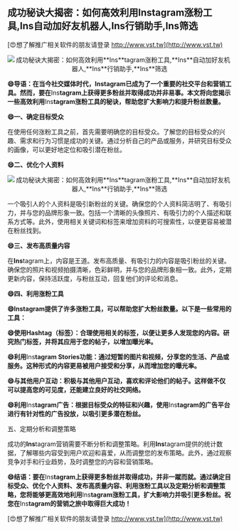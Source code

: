 ## **成功秘诀大揭密：如何高效利用**Ins**tagram涨粉工具,**Ins**自动加好友机器人,**Ins**行销助手,**Ins**筛选**

[😍想了解推广相关软件的朋友请登录 http://www.vst.tw](http://www.vst.tw)

 <center><img src="https://vst.tw/MP4/tuiguang/png/6.png" alt="成功秘诀大揭密：如何高效利用**Ins**tagram涨粉工具,**Ins**自动加好友机器人,**Ins**行销助手,**Ins**筛选"></center>

**😄导语：在当今社交媒体时代，**Ins**tagram已成为了一个重要的社交平台和营销工具。然而，要在**Ins**tagram上获得更多粉丝并取得成功并非易事。本文将向您揭示一些高效利用**Ins**tagram涨粉工具的秘诀，帮助您扩大影响力和提升粉丝数量。**

**😄一、确定目标受众**

在使用任何涨粉工具之前，首先需要明确您的目标受众。了解您的目标受众的兴趣、需求和行为习惯是成功的关键。通过分析自己的产品或服务，并研究目标受众的画像，可以更好地定位和吸引潜在粉丝。

**😄二、优化个人资料**

 <center><img src="https://vst.tw/MP4/tuiguang/png/2.png" alt="成功秘诀大揭密：如何高效利用**Ins**tagram涨粉工具,**Ins**自动加好友机器人,**Ins**行销助手,**Ins**筛选"></center>

一个吸引人的个人资料是吸引新粉丝的关键。确保您的个人资料简洁明了、有吸引力，并与您的品牌形象一致。包括一个清晰的头像照片、有吸引力的个人描述和联系方式等。此外，使用相关关键词和标签来增加资料的可搜索性，以便更容易被潜在粉丝找到。

**😄三、发布高质量内容**

在**Ins**tagram上，内容是王道。发布高质量、有吸引力的内容是吸引粉丝的关键。确保您的照片和视频拍摄清晰，色彩鲜明，并与您的品牌形象相一致。此外，定期更新内容，保持活跃度，与粉丝互动，回复他们的评论和消息。

**😄四、利用涨粉工具**

**😄**Ins**tagram提供了许多涨粉工具，可以帮助您扩大粉丝数量。以下是一些常用的工具：**

**😄使用Hashtag（标签）：合理使用相关的标签，以便让更多人发现您的内容。研究热门标签，并将其应用于您的帖子，以增加曝光率。**

**😄利用**Ins**tagram Stories功能：通过短暂的图片和视频，分享您的生活、产品或服务。这种形式的内容更易被用户接受和分享，从而增加您的曝光率。**

**😄与其他用户互动：积极与其他用户互动，喜欢和评论他们的帖子。这样做不仅可以提高您的可见度，还能建立良好的社交网络。**

**😄利用**Ins**tagram广告：根据目标受众的特征和兴趣，使用**Ins**tagram的广告平台进行有针对性的广告投放，以吸引更多潜在粉丝。**

五、定期分析和调整策略

成功的**Ins**tagram营销需要不断分析和调整策略。利用**Ins**tagram提供的统计数据，了解哪些内容受到用户欢迎和喜爱，从而调整您的发布策略。此外，通过观察竞争对手和行业趋势，及时调整您的内容和营销策略。

**😄结语：要在**Ins**tagram上获得更多粉丝并取得成功，并非一蹴而就。通过确定目标受众、优化个人资料、发布高质量内容、利用涨粉工具以及定期分析和调整策略，您将能够更高效地利用**Ins**tagram涨粉工具，扩大影响力并吸引更多粉丝。祝您在**Ins**tagram的营销之旅中取得巨大成功！**

[😍想了解推广相关软件的朋友请登录 http://www.vst.tw](http://www.vst.tw)



